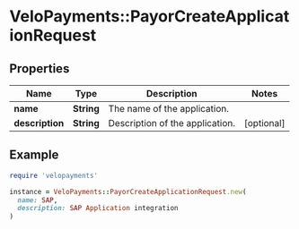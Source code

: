 # VeloPayments::PayorCreateApplicationRequest

## Properties

| Name | Type | Description | Notes |
| ---- | ---- | ----------- | ----- |
| **name** | **String** | The name of the application. |  |
| **description** | **String** | Description of the application. | [optional] |

## Example

```ruby
require 'velopayments'

instance = VeloPayments::PayorCreateApplicationRequest.new(
  name: SAP,
  description: SAP Application integration
)
```

